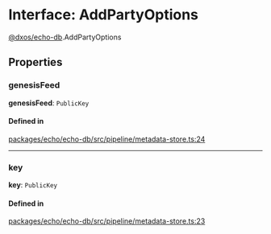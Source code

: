 # Interface: AddPartyOptions

[@dxos/echo-db](../modules/dxos_echo_db.md).AddPartyOptions

## Properties

### genesisFeed

 **genesisFeed**: `PublicKey`

#### Defined in

[packages/echo/echo-db/src/pipeline/metadata-store.ts:24](https://github.com/dxos/dxos/blob/main/packages/echo/echo-db/src/pipeline/metadata-store.ts#L24)

___

### key

 **key**: `PublicKey`

#### Defined in

[packages/echo/echo-db/src/pipeline/metadata-store.ts:23](https://github.com/dxos/dxos/blob/main/packages/echo/echo-db/src/pipeline/metadata-store.ts#L23)

